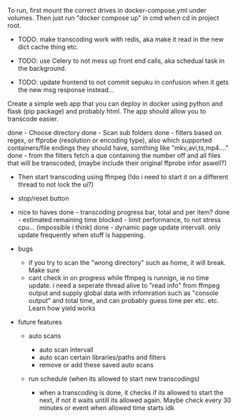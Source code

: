 To run, first mount the correct drives in docker-compose.yml under volumes.
Then just run "docker compose up" in cmd when cd in project root.

- TODO: make transcoding work with redis, aka make it read in the new dict cache thing etc.

- TODO: use Celery to not mess up front end calls, aka schedual task in the background.

- TODO: update frontend to not commit sepuku in confusion when it gets the new msg response instead...

Create a simple web app that you can deploy in docker using python and flask (pip package) and probably html. The app should allow you to transcode easier.

done - Choose directory
done - Scan sub folders
done - filters based on regex, or ffprobe (resolution or encoding type), also which supported containers/file endings they should have, somthing like "mkv,avi,ts,mp4...."
done - from the filters fetch a que containing the number off and all files that will be transcoded, (maybe include their original ffprobe infor aswell?)
- Then start transcoding using ffmpeg (!do i need to start it on a different thread to not lock the ui?)
- stop/reset button

- nice to haves
    done - transcoding progress bar, total and per item?
    done - estimated remaining time
    blocked - limit performance, to not stress cpu... (impossible i think)
    done - dynamic page update intervall. only update frequently when stuff is happening.

- bugs
    - if you try to scan the "wrong directory" such as home, it will break. Make sure
    - cant check in on progress while ffmpeg is runnign, ie no time update. i need a seperate thread alive to "read info" from ffmpeg output and supply global data with infomration such as "console output" and total time, and can probably guess time per etc. etc. Learn how yield works

- future features
    - auto scans
        - auto scan intervall
        - auto scan certain libraries/paths and filters
        - remove or add these saved auto scans

    - run schedule (when its allowed to start new transcodings)
        - when a transcoding is done, it checks if its allowed to start the next, if not it waits untill its allowed again. Maybe check every 30 minutes or event when allowed time starts idk